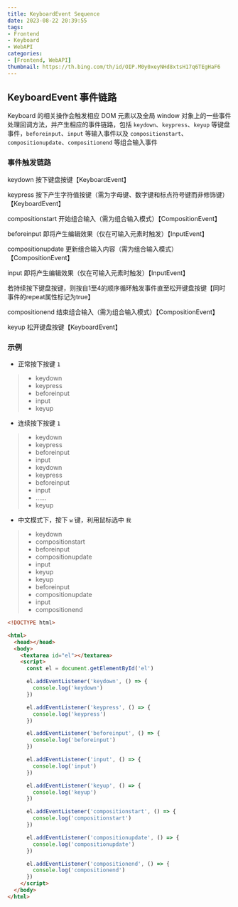 ```yaml
---
title: KeyboardEvent Sequence
date: 2023-08-22 20:39:55
tags:
- Frontend
- Keyboard
- WebAPI
categories:
- [Frontend, WebAPI]
thumbnail: https://th.bing.com/th/id/OIP.M0y0xeyNHd8xtsH17q6TEgHaF6
---
```


## KeyboardEvent 事件链路

Keyboard 的相关操作会触发相应 DOM 元素以及全局 window 对象上的一些事件处理回调方法，并产生相应的事件链路，包括 `keydown`、`keypress`、`keyup` 等键盘事件，`beforeinput`、`input` 等输入事件以及 `compositionstart`、`compositionupdate`、`compositionend` 等组合输入事件

### 事件触发链路

keydown 按下键盘按键【KeyboardEvent】

keypress 按下产生字符值按键（需为字母键、数字键和标点符号键而非修饰键）【KeyboardEvent】

compositionstart 开始组合输入（需为组合输入模式）【CompositionEvent】

beforeinput 即将产生编辑效果（仅在可输入元素时触发）【InputEvent】

compositionupdate 更新组合输入内容（需为组合输入模式）【CompositionEvent】

input 即将产生编辑效果（仅在可输入元素时触发）【InputEvent】

若持续按下键盘按键，则按自1至4的顺序循环触发事件直至松开键盘按键【同时事件的repeat属性标记为true】

compositionend 结束组合输入（需为组合输入模式）【CompositionEvent】

keyup 松开键盘按键【KeyboardEvent】

### 示例

* 正常按下按键 `1`

> * keydown
> * keypress
> * beforeinput
> * input
> * keyup

* 连续按下按键 `1`

> * keydown
> * keypress
> * beforeinput
> * input
> * keydown
> * keypress
> * beforeinput
> * input
> * ……
> * keyup

* 中文模式下，按下 `w` 键，利用鼠标选中 `我`

> * keydown
> * compositionstart
> * beforeinput
> * compositionupdate
> * input
> * keyup
> * keyup
> * beforeinput
> * compositionupdate
> * input
> * compositionend

```html
<!DOCTYPE html>

<html>
  <head></head>
  <body>
    <textarea id="el"></textarea>
    <script>
      const el = document.getElementById('el')

      el.addEventListener('keydown', () => {
        console.log('keydown')
      })

      el.addEventListener('keypress', () => {
        console.log('keypress')
      })

      el.addEventListener('beforeinput', () => {
        console.log('beforeinput')
      })

      el.addEventListener('input', () => {
        console.log('input')
      })

      el.addEventListener('keyup', () => {
        console.log('keyup')
      })

      el.addEventListener('compositionstart', () => {
        console.log('compositionstart')
      })

      el.addEventListener('compositionupdate', () => {
        console.log('compositionupdate')
      })

      el.addEventListener('compositionend', () => {
        console.log('compositionend')
      })
    </script>
  </body>
</html>
```
